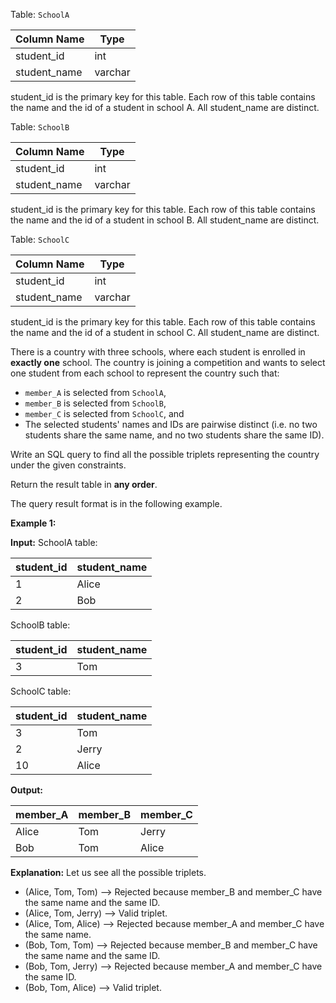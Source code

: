 ﻿
Table:  `SchoolA`


| Column Name   | Type    |
|-|-|
| student_id    | int     |
| student_name  | varchar |

student_id is the primary key for this table.
Each row of this table contains the name and the id of a student in school A.
All student_name are distinct.

Table:  `SchoolB`


| Column Name   | Type    |
|-|-|
| student_id    | int     |
| student_name  | varchar |

student_id is the primary key for this table.
Each row of this table contains the name and the id of a student in school B.
All student_name are distinct.

Table:  `SchoolC`


| Column Name   | Type    |
|-|-|
| student_id    | int     |
| student_name  | varchar |

student_id is the primary key for this table.
Each row of this table contains the name and the id of a student in school C.
All student_name are distinct.

There is a country with three schools, where each student is enrolled in  **exactly one**  school. The country is joining a competition and wants to select one student from each school to represent the country such that:

-   `member_A`  is selected from  `SchoolA`,
-   `member_B`  is selected from  `SchoolB`,
-   `member_C`  is selected from  `SchoolC`, and
-   The selected students' names and IDs are pairwise distinct (i.e. no two students share the same name, and no two students share the same ID).

Write an SQL query to find all the possible triplets representing the country under the given constraints.

Return the result table in  **any order**.

The query result format is in the following example.

**Example 1:**

**Input:** 
SchoolA table:

| student_id | student_name |
|-|-|
| 1          | Alice        |
| 2          | Bob          |

SchoolB table:

| student_id | student_name |
|-|-|
| 3          | Tom          |

SchoolC table:

| student_id | student_name |
|-|-|
| 3          | Tom          |
| 2          | Jerry        |
| 10         | Alice        |

**Output:** 

| member_A | member_B | member_C |
|-|-|-|
| Alice    | Tom      | Jerry    |
| Bob      | Tom      | Alice    |

**Explanation:** 
Let us see all the possible triplets.
- (Alice, Tom, Tom) --> Rejected because member_B and member_C have the same name and the same ID.
- (Alice, Tom, Jerry) --> Valid triplet.
- (Alice, Tom, Alice) --> Rejected because member_A and member_C have the same name.
- (Bob, Tom, Tom) --> Rejected because member_B and member_C have the same name and the same ID.
- (Bob, Tom, Jerry) --> Rejected because member_A and member_C have the same ID.
- (Bob, Tom, Alice) --> Valid triplet.
